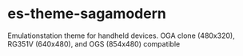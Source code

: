 # es-theme-sagamodern
Emulationstation theme for handheld devices. OGA clone (480x320), RG351V (640x480), and OGS (854x480) compatible
